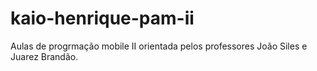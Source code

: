 # kaio-henrique-pam-ii
Aulas de progrmação mobile II orientada pelos professores João Siles e Juarez Brandão.

